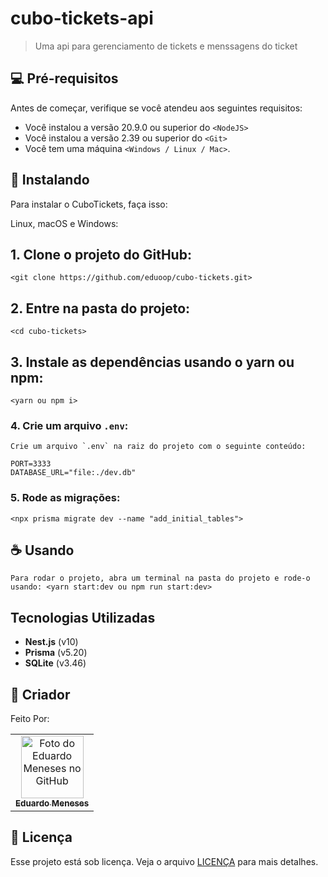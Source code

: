 # cubo-tickets-api

> Uma api para gerenciamento de tickets e menssagens do ticket


## 💻 Pré-requisitos

Antes de começar, verifique se você atendeu aos seguintes requisitos:

- Você instalou a versão 20.9.0 ou superior do `<NodeJS>`
- Você instalou a versão 2.39 ou superior do `<Git>`
- Você tem uma máquina `<Windows / Linux / Mac>`.

## 🚀 Instalando

Para instalar o CuboTickets, faça isso:

Linux, macOS e Windows:

## 1. Clone o projeto do GitHub:

```
<git clone https://github.com/eduoop/cubo-tickets.git>
```

## 2. Entre na pasta do projeto:

```
<cd cubo-tickets>
```

## 3. Instale as dependências usando o yarn ou npm:

```
<yarn ou npm i>
```

### 4. Crie um arquivo `.env`:

```
Crie um arquivo `.env` na raiz do projeto com o seguinte conteúdo:

PORT=3333
DATABASE_URL="file:./dev.db"
```

### 5. Rode as migrações:

```
<npx prisma migrate dev --name "add_initial_tables">
```

## ☕ Usando

```
Para rodar o projeto, abra um terminal na pasta do projeto e rode-o usando: <yarn start:dev ou npm run start:dev>
```

## Tecnologias Utilizadas

- **Nest.js** (v10)
- **Prisma** (v5.20)
- **SQLite** (v3.46)

## 🤝 Criador

Feito Por:

<table>
  <tr>
    <td align="center">
      <a href="#" title="defina o titulo do link">
        <img src="https://avatars.githubusercontent.com/u/85969484?s=400&u=b0e89e575a7cb91fc9f8a69e126a9d7587aa9478&v=4" width="100px;" alt="Foto do Eduardo Meneses no GitHub"/><br>
        <sub>
          <b>Eduardo Meneses</b>
        </sub>
      </a>
    </td>
  </tr>
</table>

## 📝 Licença

Esse projeto está sob licença. Veja o arquivo [LICENÇA](LICENSE.md) para mais detalhes.
